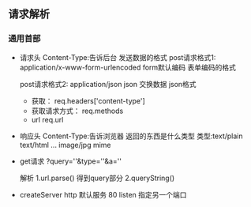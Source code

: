 ## 请求解析

### 通用首部
- 请求头
    Content-Type:告诉后台 发送数据的格式
    post请求格式1: application/x-www-form-urlencoded   form默认编码
    表单编码的格式

    post请求格式2: application/json     json 交换数据
    json格式

    - 获取：
        req.headers['content-type']
    - 获取请求方式：
        req.methods
    - url
        req.url

- 响应头
    Content-Type:告诉浏览器 返回的东西是什么类型
    类型:text/plain text/html ...  image/jpg    mime

- get请求
    ?query=''&type=''&a=''

    解析
    1.url.parse()   得到query部分
    2.queryString() 

- createServer
    http 默认服务 80    listen 指定另一个端口
